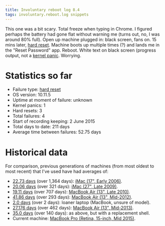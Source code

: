 ```yaml
---
title: Involuntary reboot log 8.4
tags: involuntary.reboot.log snippets
---
```


This one was a bit scary. Total freeze when typing in Chrome. I figured perhaps the battery had gone flat without warning me (turns out, no, I was around 80% full). Open up machine plugged in: black screen, fans on. 15 mins later, [hard reset](/wiki/Hard_reset). Machine boots up multiple times (?) and lands me in the "Reset Password" app. Reboot. White text on black screen (progress output, not a [kernel panic](/wiki/Kernel_panic). Worrying.

# Statistics so far

-   Failure type: [hard reset](/wiki/Hard_reset)
-   OS version: 10.11.5
-   Uptime at moment of failure: unknown
-   Kernel panics: 1
-   Hard resets: 3
-   Total failures: 4
-   Start of recording keeping: 2 June 2015
-   Total days to date: 211 days
-   Average time between failures: 52.75 days

# Historical data

For comparison, previous generations of machines (from most oldest to most recent) that I've used have had averages of:

-   [22.73 days](/blog/involuntary-reboot-log-60) (over 1,364 days): [iMac (17", Early 2006)](http://www.everymac.com/systems/apple/imac/specs/imac_cd_1.83_17.html).
-   [20.06 days](/snippets/23) (over 321 days): [iMac (27", Late 2009)](http://www.everymac.com/systems/apple/imac/stats/imac-core-i5-2.66-27-inch-aluminum-late-2009-specs.html).
-   [19.11 days](/snippets/128) (over 707 days): [MacBook Air (13", Late 2010)](http://www.everymac.com/systems/apple/macbook-air/specs/macbook-air-core-2-duo-2.13-13-late-2010-specs.html).
-   [41.86 days](/snippets/170) (over 293 days): [MacBook Air (13", Mid-2012)](http://www.everymac.com/systems/apple/macbook-air/specs/macbook-air-core-i5-1.8-13-mid-2012-specs.html).
-   [2.0 days](/snippets/171) (over 2 days): loaner laptop (MacBook, unsure of model).
-   [27.176 days](/snippets/1117) (over 462 days): [MacBook Air (13", Mid-2013)](http://www.everymac.com/systems/apple/macbook-air/specs/macbook-air-core-i7-1.7-13-mid-2013-specs.html).
-   [35.0 days](/snippets/1138) (over 140 days): as above, but with a replacement shell.
-   Current machine: [MacBook Pro (Retina, 15-inch, Mid 2015)](http://www.everymac.com/systems/apple/macbook_pro/specs/macbook-pro-core-i7-2.8-15-iris-only-mid-2015-retina-display-specs.html).

